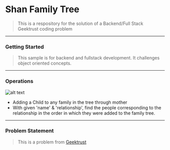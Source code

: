 # Shan Family Tree 

> This is a respository for the solution of a Backend/Full 
Stack Geektrust coding problem

***

### Getting Started

> This sample is for backend and fullstack development. It challenges object oriented concepts.

---

### Operations

![alt text](https://ibb.co/18NhNfm "Family Tree")

* Adding a Child to any family in the tree through mother
* With given 'name' & 'relationship', find the people corresponding to the relationship
in the order in which they were added to the family tree.

---

### Problem Statement

> This is a problem from [Geektrust](https://www.geektrust.in/coding-problem/backend/family)
